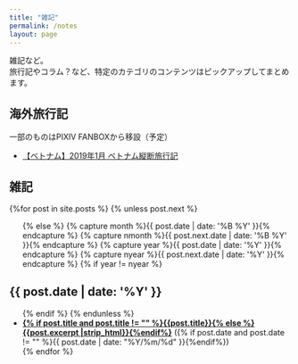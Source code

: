 ```yaml
---
title: "雑記"
permalink: /notes
layout: page
---
```

雑記など。  
旅行記やコラム？など、特定のカテゴリのコンテンツはピックアップしてまとめます。

## 海外旅行記
一部のものはPIXIV FANBOXから移設（予定）

- [【ベトナム】2019年1月 ベトナム縦断旅行記](https://fukahorock.rock54.net/notes/2019vietnam/)

## 雑記

<div id="archives">
  <section id="archive">
      {%for post in site.posts %}
      {% unless post.next %}
      <ul class="this">
          {% else %}
          {% capture month %}{{ post.date | date: '%B %Y' }}{% endcapture %}
          {% capture nmonth %}{{ post.next.date | date: '%B %Y' }}{% endcapture %}
          {% capture year %}{{ post.date | date: '%Y' }}{% endcapture %}
          {% capture nyear %}{{ post.next.date | date: '%Y' }}{% endcapture %}
          {% if year != nyear %}
      </ul>
      <h2 style="text-align:left;">{{ post.date | date: '%Y' }}</h2>
      <ul class="past">
          {% endif %}
          {% endunless %}
          <li><b><a href="{{ site.baseurl }}{{ post.url }}">{% if post.title and post.title != "" %}{{post.title}}{% else %}{{post.excerpt |strip_html}}{%endif%}</a></b> ({% if post.date and post.date != "" %}{{ post.date | date: "%Y/%m/%d" }}{%endif%})</li>
          {% endfor %}
      </ul>
  </section>
</div>
